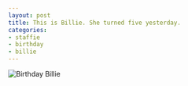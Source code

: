 ```yaml
---
layout: post
title: This is Billie. She turned five yesterday.
categories:
- staffie
- birthday
- billie
---
```

![Birthday Billie](http://farm6.staticflickr.com/5546/9226049484_9a6e3952af_o.jpg)
